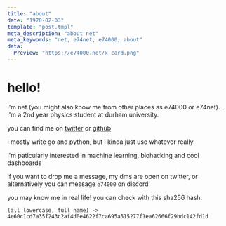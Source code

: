 ```yaml
---
title: "about"
date: "1970-02-03"
template: "post.tmpl"
meta_description: "about net"
meta_keywords: "net, e74net, e74000, about"
data:
  Preview: "https://e74000.net/x-card.png"
---
```


# hello!

i'm net (you might also know me from other places as e74000 or e74net). i'm a 2nd year physics student at durham university.

you can find me on [twitter](https://x.com/e74net) or [github](https://github.com/e74000)

i mostly write go and python, but i kinda just use whatever really

i'm paticularly interested in machine learning, biohacking and cool dashboards

if you want to drop me a message, my dms are open on twitter, or alternatively you can message `e74000` on discord

you may know me in real life! you can check with this sha256 hash:
```
(all lowercase, full name) -> 4e60c1cd7a35f243c2af4d0e4622f7ca695a515277f1ea62666f29bdc142fd1d
```
